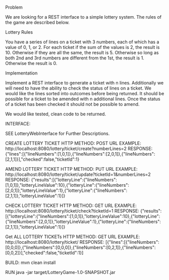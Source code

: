 Problem

We are looking for a REST interface to a simple lottery system. The rules of the game are described below.

Lottery Rules

You have a series of lines on a ticket with 3 numbers, each of which has a value of 0, 1, or 2. For each ticket if the sum of the values is 2, the result is 10. Otherwise if they are all the same, the result is 5. Otherwise so long as both 2nd and 3rd numbers are different from the 1st, the result is 1. Otherwise the result is 0.

Implementation

Implement a REST interface to generate a ticket with n lines. Additionally we will need to have the ability to check the status of lines on a ticket. We would like the lines sorted into outcomes before being returned. It should be possible for a ticket to be amended with n additional lines. Once the status of a ticket has been checked it should not be possible to amend.

We would like tested, clean code to be returned.



INTERFACE:

SEE LotteryWebInterface for Further Descriptions.

CREATE LOTTERY TICKET
HTTP METHOD: POST
URL EXAMPLE: http://localhost:8080/lottery/ticket/create?numberLines=2
RESPONSE: {"lines":[{"lineNumbers":[1,0,1]},{"lineNumbers":[2,0,1]},{"lineNumbers":[2,1,1]}],"checked":false,"ticketId":1}

AMEND LOTTERY TICKET
HTTP METHOD: PUT
URL EXAMPLE: http://localhost:8080/lottery/ticket/update?ticketId=1&numberLines=2
RESPONSE: {"results":[{"lotteryLine":{"lineNumbers":[1,0,1]},"lotteryLineValue":10},{"lotteryLine":{"lineNumbers":[2,0,1]},"lotteryLineValue":1},{"lotteryLine":{"lineNumbers":[2,1,1]},"lotteryLineValue":1}]}

CHECK LOTTERY TICKET
HTTP METHOD: GET
URL EXAMPLE: http://localhost:8080/lottery/ticket/check?ticketId=1
RESPONSE: {"results":[{"lotteryLine":{"lineNumbers":[1,0,1]},"lotteryLineValue":10},{"lotteryLine":{"lineNumbers":[2,0,1]},"lotteryLineValue":1},{"lotteryLine":{"lineNumbers":[2,1,1]},"lotteryLineValue":1}]}

Get ALL LOTTERY TICKETs
HTTP METHOD: GET
    URL EXAMPLE: http://localhost:8080/lottery/ticket/
RESPONSE: [{"lines":[{"lineNumbers":[0,0,0]},{"lineNumbers":[0,0,0]},{"lineNumbers":[0,2,1]},{"lineNumbers":[0,0,2]}],"checked":false,"ticketId":1}]



BUILD:
mvn clean install

RUN
java -jar target/LotteryGame-1.0-SNAPSHOT.jar
